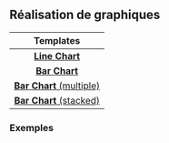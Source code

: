 ## Réalisation de graphiques

| Templates |
| :---: |
| [**Line Chart**](Line.md) |
| [**Bar Chart**](Bar.md) |
| [**Bar Chart** (multiple)](Bar_Group.md) |
| [**Bar Chart** (stacked)](Bar_Stack.md) |


### Exemples 


